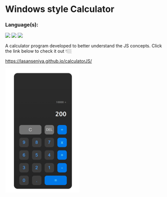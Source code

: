 # Windows style Calculator

### Language(s):

<img src="https://img.shields.io/badge/HTML5-E34F26?style=for-the-badge&logo=html5&logoColor=white"> <img src="https://img.shields.io/badge/CSS3-1572B6?style=for-the-badge&logo=css3&logoColor=white"> <img src="https://img.shields.io/badge/JavaScript-323330?style=for-the-badge&logo=javascript&logoColor=F7DF1E">

A calculator program developed to better understand the JS concepts. 
Click the link below to check it out 👇🏼

https://lasanseniya.github.io/calculatorJS/

<img src="image.png" height="400px">
